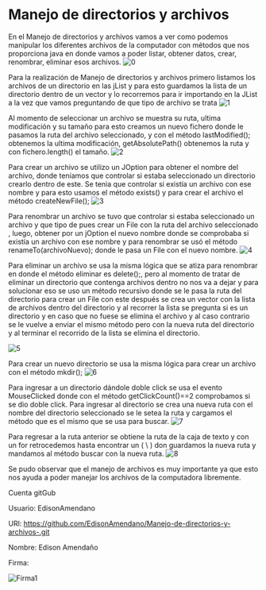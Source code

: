 # Manejo de directorios y archivos

En el Manejo de directorios y archivos vamos a ver como podemos manipular los diferentes archivos de la computador con métodos que nos proporciona java en donde vamos a poder listar, obtener datos, crear, renombrar, eliminar esos archivos.
![0](https://user-images.githubusercontent.com/49033575/59178034-73893980-8b23-11e9-93c3-c84b0d1bd705.png)

Para la realización de Manejo de directorios y archivos primero listamos los archivos de un directorio en las jList y para esto guardamos la lista de un directorio dentro de un vector y lo recorremos para ir importando en la JList a la vez que vamos preguntando de que tipo de archivo se trata
 ![1](https://user-images.githubusercontent.com/49033575/59177503-f7dabd00-8b21-11e9-9ea6-36af99f17304.png)
 
Al momento de seleccionar un archivo se muestra su ruta, ultima modificación y su tamaño para esto creamos un nuevo fichero donde le pasamos la ruta del archivo seleccionado, y con el método lastModified(); obtenemos la ultima modificación,  getAbsolutePath() obtenemos la ruta y  con fichero.length() el tamaño.
 ![2](https://user-images.githubusercontent.com/49033575/59177511-fdd09e00-8b21-11e9-8567-ba1b35d76e3e.png)
 
Para crear un archivo se utilizo un JOption para obtener el nombre del archivo, donde teníamos que controlar si estaba seleccionado un directorio crearlo dentro de este. Se tenia que controlar si existía un archivo con ese nombre y para esto usamos el método exists() y para crear el archivo el método createNewFile();
 ![3](https://user-images.githubusercontent.com/49033575/59177533-0923c980-8b22-11e9-849b-b50bd3fa1148.png)
 
Para renombrar un archivo se tuvo que controlar si estaba seleccionado un archivo y que tipo de pues crear un File con la ruta del archivo seleccionado , luego, obtener por un jOption el nuevo nombre donde se comprobaba si existía un archivo con ese nombre y para renombrar se usó el método  renameTo(archivoNuevo); donde le pasa un File con el nuevo nombre.
 ![4](https://user-images.githubusercontent.com/49033575/59177534-09bc6000-8b22-11e9-8d47-8c1b11da32e7.png)
 
Para eliminar un archivo se usa la misma lógica que se atiza para renombrar en donde el método eliminar es delete();, pero al momento de tratar de eliminar un directorio que contenga archivos dentro no nos va a dejar y para solucionar eso se uso un método recursivo donde se le  pasa la ruta del directorio para crear un File con este después se crea un vector con la lista de archivos dentro del directorio  y al recorrer la lista se pregunta si es un directorio y en caso que no fuese se elimina el archivo y al caso contrario se le vuelve a enviar el mismo método pero con la nueva ruta del directorio y al terminar el recorrido de la lista se elimina el directorio.

![5](https://user-images.githubusercontent.com/49033575/59177535-09bc6000-8b22-11e9-877a-a8431c394be3.png)

Para crear un nuevo directorio se usa la misma lógica para crear un archivo con el método mkdir();
 ![6](https://user-images.githubusercontent.com/49033575/59177536-09bc6000-8b22-11e9-88e1-2ec4b584ae0d.png)
 
Para ingresar a un directorio dándole doble click se usa el evento MouseClicked donde con el método getClickCount()==2 comprobamos si se dio doble click. Para ingresar al directorio se crea una nueva ruta con el nombre del directorio seleccionado se le setea la ruta y cargamos el método que es el mismo que se usa para buscar.
 ![7](https://user-images.githubusercontent.com/49033575/59177537-09bc6000-8b22-11e9-9e7e-e711b754e83b.png)
 
Para regresar a la ruta anterior se obtiene la ruta de la caja de texto y con un for retrocedemos hasta encontrar un ( \ ) don guardamos la nueva ruta y mandamos al método buscar con la nueva ruta.
 ![8](https://user-images.githubusercontent.com/49033575/59177538-0a54f680-8b22-11e9-84e7-ad6cdb02623a.png)

Se pudo observar que el manejo de archivos es muy importante ya que esto nos ayuda a poder manejar los archivos de la computadora libremente.

Cuenta gitGub

Usuario: EdisonAmendano

URl: https://github.com/EdisonAmendano/Manejo-de-directorios-y-archivos-.git


Nombre: Edison Amendaño

Firma: 

![Firma1](https://user-images.githubusercontent.com/49033575/59178036-73893980-8b23-11e9-9b55-1fb073092d1b.jpg)
 
